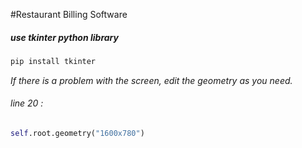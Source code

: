 #Restaurant Billing Software
##### use tkinter python library

```python
pip install tkinter

```
*If there is a problem with the screen, edit the geometry as you need.*
###### line 20 :
```python
self.root.geometry("1600x780")
```